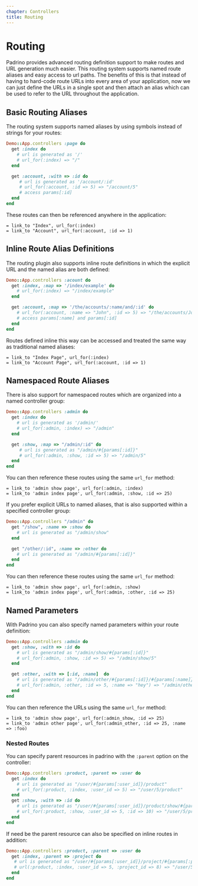 ```yaml
---
chapter: Controllers
title: Routing
---
```


# Routing

Padrino provides advanced routing definition support to make routes and URL
generation much easier. This routing system supports named route aliases and
easy access to url paths. The benefits of this is that instead of having to
hard-code route URLs into every area of your application, now we can just define
the URLs in a single spot and then attach an alias which can be used to refer to
the URL throughout the application.

## Basic Routing Aliases

The routing system supports named aliases by using symbols instead of strings
for your routes:

```ruby
Demo::App.controllers :page do
  get :index do
    # url is generated as '/'
    # url_for(:index) => "/"
  end

  get :account, :with => :id do
     # url is generated as '/account/:id'
     # url_for(:account, :id => 5) => "/account/5"
     # access params[:id]
  end
end
```

These routes can then be referenced anywhere in the application:

```haml
= link_to "Index", url_for(:index)
= link_to "Account", url_for(:account, :id => 1)
```

## Inline Route Alias Definitions

The routing plugin also supports inline route definitions in which the explicit
URL and the named alias are both defined:

```ruby
Demo::App.controllers :acount do
  get :index, :map => '/index/example' do
    # url_for(:index) => "/index/example"
  end

  get :account, :map => '/the/accounts/:name/and/:id' do
    # url_for(:account, :name => "John", :id => 5) => "/the/accounts/John/and/5"
    # access params[:name] and params[:id]
  end
end
```

Routes defined inline this way can be accessed and treated the same way as traditional named aliases:

```haml
= link_to "Index Page", url_for(:index)
= link_to "Account Page", url_for(:account, :id => 1)
```

## Namespaced Route Aliases

There is also support for namespaced routes which are organized into a named
controller group:

```ruby
Demo::App.controllers :admin do
  get :index do
    # url is generated as '/admin/'
    # url_for(:admin, :index) => "/admin"
  end

  get :show, :map => "/admin/:id" do
     # url is generated as "/admin/#{params[:id]}"
     # url_for(:admin, :show, :id => 5) => "/admin/5"
  end
end
```

You can then reference these routes using the same `url_for` method:

```haml
= link_to 'admin show page', url_for(:admin, :index)
= link_to 'admin index page', url_for(:admin, :show, :id => 25)
```

If you prefer explicit URLs to named aliases, that is also supported within a
specified controller group:

```ruby
Demo::App.controllers "/admin" do
  get "/show", :name => :show do
    # url is generated as "/admin/show"
  end

  get "/other/:id", :name => :other do
    # url is generated as "/admin/#{params[:id]}"
  end
end
```
You can then reference these routes using the same `url_for` method:

```haml
= link_to 'admin show page', url_for(:admin, :show)
= link_to 'admin index page', url_for(:admin, :other, :id => 25)
```

## Named Parameters

With Padrino you can also specify named parameters within your route definition:

```ruby
Demo::App.controllers :admin do
  get :show, :with => :id do
    # url is generated as "/admin/show/#{params[:id]}"
    # url_for(:admin, :show, :id => 5) => "/admin/show/5"
  end

  get :other, :with => [:id, :name]  do
    # url is generated as "/admin/other/#{params[:id]}/#{params[:name]}"
    # url_for(:admin, :other, :id => 5, :name => "hey") => "/admin/other/5/hey"
  end
end
```

You can then reference the URLs using the same `url_for` method:

```haml
= link_to 'admin show page', url_for(:admin_show, :id => 25)
= link_to 'admin other page', url_for(:admin_other, :id => 25, :name => :foo)
```

### Nested Routes

You can specify parent resources in padrino with the `:parent` option on the
controller:

```ruby
Demo::App.controllers :product, :parent => :user do
  get :index do
    # url is generated as "/user/#{params[:user_id]}/product"
    # url_for(:product, :index, :user_id => 5) => "/user/5/product"
  end
  get :show, :with => :id do
    # url is generated as "/user/#{params[:user_id]}/product/show/#{params[:id]}"
    # url_for(:product, :show, :user_id => 5, :id => 10) => "/user/5/product/show/10"
  end
end
```

If need be the parent resource can also be specified on inline routes in
addition:

```ruby
Demo::App.controllers :product, :parent => :user do
  get :index, :parent => :project do
   # url is generated as "/user/#{params[:user_id]}/project/#{params[:project_id]}/product"
   # url(:product, :index, :user_id => 5, :project_id => 8) => "/user/5/project/8/product"
  end
end
```
